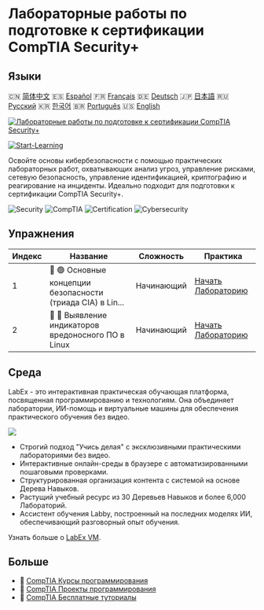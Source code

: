 # Лабораторные работы по подготовке к сертификации CompTIA Security+

## Языки

🇨🇳 [简体中文](README_zh.md) 🇪🇸 [Español](README_es.md) 🇫🇷 [Français](README_fr.md) 🇩🇪 [Deutsch](README_de.md) 🇯🇵 [日本語](README_ja.md) 🇷🇺 [Русский](README_ru.md) 🇰🇷 [한국어](README_ko.md) 🇧🇷 [Português](README_pt.md) 🇺🇸 [English](README.md) 

[![Лабораторные работы по подготовке к сертификации CompTIA Security+](https://cover-creator.labex.io/comptia-security-plus-training-labs.png?lang=ru)](https://labex.io/ru/courses/comptia-security-plus-training-labs)

[![Start-Learning](https://img.shields.io/badge/Start-Learning-whitesmoke?style=for-the-badge)](https://labex.io/ru/courses/comptia-security-plus-training-labs)

Освойте основы кибербезопасности с помощью практических лабораторных работ, охватывающих анализ угроз, управление рисками, сетевую безопасность, управление идентификацией, криптографию и реагирование на инциденты. Идеально подходит для подготовки к сертификации CompTIA Security+.

![Security](https://img.shields.io/badge/Security-whitesmoke?style=for-the-badge&logo=security)
![CompTIA](https://img.shields.io/badge/CompTIA-whitesmoke?style=for-the-badge&logo=comptia)
![Certification](https://img.shields.io/badge/Certification-whitesmoke?style=for-the-badge&logo=certification)
![Cybersecurity](https://img.shields.io/badge/Cybersecurity-whitesmoke?style=for-the-badge&logo=cybersecurity)


## Упражнения

|   Индекс | Название                                                    | Сложность   | Практика                                                                                                                                      |
|----------|-------------------------------------------------------------|-------------|-----------------------------------------------------------------------------------------------------------------------------------------------|
|        1 | 📖 🟢 Основные концепции безопасности (триада CIA) в Lin... | Начинающий  | <a target='_blank' href='https://labex.io/ru/tutorials/linux-foundational-security-concepts-cia-triad-in-linux-592882'>Начать Лабораторию</a> |
|        2 | 📖 🔵 Выявление индикаторов вредоносного ПО в Linux         | Начинающий  | <a target='_blank' href='https://labex.io/ru/tutorials/linux-identifying-malware-indicators-on-linux-592887'>Начать Лабораторию</a>           |

## Среда

LabEx - это интерактивная практическая обучающая платформа, посвященная программированию и технологиям. Она объединяет лаборатории, ИИ-помощь и виртуальные машины для обеспечения практического обучения без видео.

![](https://tutorial-screenshot.getvm.io/images/vm-1725247253.png)

- Строгий подход "Учись делая" с эксклюзивными практическими лабораториями без видео.
- Интерактивные онлайн-среды в браузере с автоматизированными пошаговыми проверками.
- Структурированная организация контента с системой на основе Дерева Навыков.
- Растущий учебный ресурс из 30 Деревьев Навыков и более 6,000 Лабораторий.
- Ассистент обучения Labby, построенный на последних моделях ИИ, обеспечивающий разговорный опыт обучения.

Узнать больше о [LabEx VM](https://support.labex.io/using-labex/virtual-machine).

## Больше

- 🔗 [CompTIA Курсы программирования](https://github.com/labex-labs/awesome-programming-courses)
- 🔗 [CompTIA Проекты программирования](https://github.com/labex-labs/awesome-programming-projects)
- 🔗 [CompTIA Бесплатные туториалы](https://github.com/labex-labs/comptia-free-tutorials)

